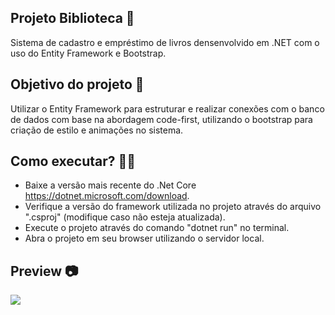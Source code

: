 ## Projeto Biblioteca 📖

Sistema de cadastro e empréstimo de livros densenvolvido em .NET com o uso do Entity Framework e Bootstrap.

## Objetivo do projeto :rocket:

Utilizar o Entity Framework para estruturar e realizar conexões com o banco de dados com base na abordagem code-first, utilizando o bootstrap para criação de estilo e animações no sistema.

## Como executar? 🧑‍🔧

- Baixe a versão mais recente do .Net Core https://dotnet.microsoft.com/download.
- Verifique a versão do framework utilizada no projeto através do arquivo ".csproj" (modifique caso não esteja atualizada).
- Execute o projeto através do comando "dotnet run" no terminal.
- Abra o projeto em seu browser utilizando o servidor local.

## Preview :camera:

<img src="https://github.com/rafael-vaz/projeto-biblioteca-dotnet-ef/blob/main/projeto-biblioteca-preview.png?raw=true">
